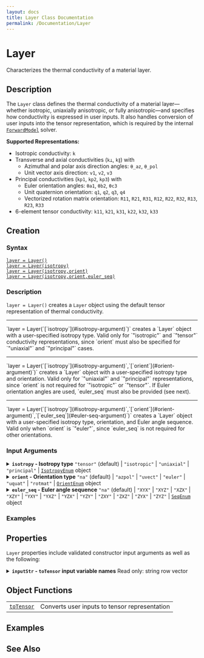 ```yaml
---
layout: docs
title: Layer Class Documentation
permalink: /Documentation/Layer
---
```


# Layer

Characterizes the thermal conductivity of a material layer.

## Description

The `Layer` class defines the thermal conductivity of a material layer—whether isotropic, uniaxially anisotropic, or fully anisotropic—and specifies how conductivity is expressed in user inputs. It also handles conversion of user inputs into the tensor representation, which is required by the internal [`ForwardModel`](MLTI/Documentation/ForwardModel) solver.

**Supported Representations:**
<ul>
  <li>
    Isotropic conductivity: <code>k</code>
  </li>
  <li>
    Transverse and axial conductivities (<code>k⊥</code>, <code>k∥</code>) with
    <ul>
      <li>
        Azimuthal and polar axis direction angles: <code>θ_az</code>, <code>θ_pol</code>
      </li>
      <li>
        Unit vector axis direction: <code>v1</code>, <code>v2</code>, <code>v3</code>
      </li>
    </ul>
  </li>
  <li>
    Principal conductivities (<code>kp1</code>, <code>kp2</code>, <code>kp3</code>) with
    <ul>
      <li>
        Euler orientation angles: <code>θa1</code>, <code>θb2</code>, <code>θc3</code>
      </li>
      <li>
        Unit quaternion orientation: <code>q1</code>, <code>q2</code>, <code>q3</code>, <code>q4</code>
      </li>
      <li>
        Vectorized rotation matrix orientation: <code>R11</code>, <code>R21</code>, <code>R31</code>, <code>R12</code>, <code>R22</code>, <code>R32</code>, <code>R13</code>, <code>R23</code>, <code>R33</code>
      </li>
    </ul>
  </li>
  <li>
    6-element tensor conductivity: <code>k11</code>, <code>k21</code>, <code>k31</code>, <code>k22</code>, <code>k32</code>, <code>k33</code>
  </li>
</ul>

## Creation

### Syntax

[`layer = Layer()`](#d1)<br>
[`layer = Layer(isotropy)`](#d2)<br>
[`layer = Layer(isotropy,orient)`](#d3)<br>
[`layer = Layer(isotropy,orient,euler_seq)`](#d4)<br>

### Description
<a id="d1"></a>
`layer = Layer()` creates a `Layer` object using the default tensor representation of thermal conductivity.
<hr>
<a id="d2"></a>
`layer = Layer(`[`isotropy`](#isotropy-argument)`)` creates a `Layer` object with a user-specified isotropy type. Valid only for `"isotropic"` and `"tensor"` conductivity representations, since `orient` must also be specified for `"uniaxial"` and `"principal"` cases.
<hr>
<a id="d3"></a>
`layer = Layer(`[`isotropy`](#isotropy-argument)`,`[`orient`](#orient-argument)`)` creates a `Layer` object with a user-specified isotropy type and orientation. Valid only for `"uniaxial"` and `"principal"` representations, since `orient` is not required for `"isotropic"` or `"tensor"`. If Euler orientation angles are used, `euler_seq` must also be provided (see next).
<hr>
<a id="d4"></a>
`layer = Layer(`[`isotropy`](#isotropy-argument)`,`[`orient`](#orient-argument)`,`[`euler_seq`](#euler-seq-argument)`)` creates a `Layer` object with a user-specified isotropy type, orientation, and Euler angle sequence. Valid only when `orient` is `"euler"`, since `euler_seq` is not required for other orientations.

### Input Arguments
<details class="custom-details" id="isotropy-argument">
    <summary>
        <span class="summary-text">
            <b><code>isotropy</code> - Isotropy type</b>
            <span class="subline">
              <code>"tensor"</code> (default) | <code>"isotropic"</code> | <code>"uniaxial"</code> | <code>"principal"</code> | <a href="{{ '/Documentation/IsotropyEnum' | relative_url }}"><code>IsotropyEnum</code></a> object
            </span>
        </span>
    </summary>
    <div>
        <p>
            Isotropy type specifies the isotropy level of the layer.
        </p>
        <ul>
            <li>
              <code>"isotropic"</code>: {{ site.data.EnumDescriptions.IsotropyEnum.isotropic }}
            </li>
                <code>"uniaxial"</code>: {{ site.data.EnumDescriptions.IsotropyEnum.uniaxial }}
            </li>
            <li>
              <code>"principal"</code>: {{ site.data.EnumDescriptions.IsotropyEnum.principal }}
            </li>
            <li>
              <code>"tensor"</code>: {{ site.data.EnumDescriptions.IsotropyEnum.tensor }}
            </li>
        </ul>
        <p>
            <code>char</code> and <code>string</code> inputs are *case-insensitive* and may be specified as a unique leading substring of any one of the above listed options.
        </p>
        <p>
            <b>Data Types:</b> <code>char</code> | <code>string</code> | <a href="{{ '/Documentation/IsotropyEnum' | relative_url }}"><code>IsotropyEnum</code></a>
        </p>
    </div>
</details>

<details class="custom-details" id="orient-argument">
    <summary>
        <span class="summary-text">
            <b><code>orient</code> - Orientation type</b>
            <span class="subline">
                <code>"na"</code> (default) | <code>"azpol"</code> | <code>"uvect"</code> | <code>"euler"</code> | <code>"uquat"</code> | <code>"rotmat"</code> | <a href="{{ '/Documentation/OrientEnum' | relative_url }}"><code>OrientEnum</code></a> object
            </span>
        </span>
    </summary>
    <div>
        <p>
            Orientation type specifies the symmetric axis direction (<code>isotropy="uniaxial"</code>) or the principal axes orientation (<code>isotropy="principal"</code>).
            Required only when <code>isotropy</code> equals either <code>"uniaxial"</code> or <code>"principal"</code>.
        </p>
        <ul>
          <li>
            <code>"na"</code>: {{ site.data.EnumDescriptions.OrientEnum.na }}
          </li>
            <li>
              <code>"azpol"</code>: {{ site.data.EnumDescriptions.OrientEnum.azpol }}. Valid only when <code>film_isotropy = "uniaxial"</code>.
            </li>
            <li>
              <code>"uvect"</code>: {{ site.data.EnumDescriptions.OrientEnum.uvect }}. Valid only when <code>film_isotropy = "uniaxial"</code>.
            </li>
            <li>
              <code>"euler"</code>: {{ site.data.EnumDescriptions.OrientEnum.euler }}
            </li>
            <li>
              <code>"uquat"</code>: {{ site.data.EnumDescriptions.OrientEnum.uquat }}
            </li>
            <li>
              <code>"rotmat"</code>: {{ site.data.EnumDescriptions.OrientEnum.rotmat }}
            </li>
        </ul>
        <p>
            <code>char</code> and <code>string</code> inputs are *case-insensitive* and may be specified as a unique leading substring of any one of the above listed options.
        </p>
        <p>
            <b>Data Types:</b> <code>char</code> | <code>string</code> | <a href="{{ '/Documentation/OrientEnum' | relative_url }}"><code>OrientEnum</code></a>
        </p>
    </div>
</details>

<details class="custom-details" id="euler-seq-argument">
    <summary>
        <span class="summary-text">
            <b><code>euler_seq</code> - Euler angle sequence</b>
            <span class="subline">
                <code>"na"</code> (default) | <code>"XYX"</code> | <code>"XYZ"</code> | <code>"XZX"</code> | <code>"XZY"</code> | <code>"YXY"</code> | <code>"YXZ"</code> | <code>"YZX"</code> | <code>"YZY"</code> | <code>"ZXY"</code> | <code>"ZXZ"</code> | <code>"ZYX"</code> | <code>"ZYZ"</code> | <a href="{{ '/Documentation/SeqEnum' | relative_url }}"><code>SeqEnum</code></a> object
            </span>
        </span>
    </summary>
    <div>
        <p>
            Euler angle sequence specified as three axes.
            I.e., computes the rotation matrix as \(\mathbf{R} = \mathbf{R}_a\left(\theta_1\right) \cdot \mathbf{R}_b\left(\theta_2\right) \cdot \mathbf{R}_c\left(\theta_3\right)\), where \(a, b, c \in \left\{x, y, z\right\}\) are the 1st, 2nd, and 3rd characters of the input character array, and:
        </p>
        <p>
            \(
            {\mathbf{R}_x(\theta) =
            \begin{bmatrix}
            1 & 0 & 0 \\
            0 & \cos\theta & -\sin\theta \\
            0 & \sin\theta & \cos\theta
            \end{bmatrix}},\,
            {\mathbf{R}_y(\theta) =
            \begin{bmatrix}
            \cos\theta & 0 & \sin\theta \\
            0 & 1 & 0 \\
            -\sin\theta & 0 & \cos\theta
            \end{bmatrix}},\,
            {\mathbf{R}_z(\theta) =
            \begin{bmatrix}
            \cos\theta & -\sin\theta & 0 \\
            \sin\theta & \cos\theta & 0 \\
            0 & 0 & 1
            \end{bmatrix}}
            \)
        </p>
        <p>
            Required only when <code>orient</code> equals <code>"euler"</code>.
        </p>
        <p>
            <code>char</code> and <code>string</code> inputs are *case-insensitive* and may be specified as a unique leading substring of any one of the above listed options.
        </p>
        <p>
            <b>Data Types:</b> <code>char</code> | <code>string</code> | <a href="{{ '/Documentation/SeqEnum' | relative_url }}"><code>SeqEnum</code></a>
        </p>
    </div>
</details>

### Examples

## Properties
`Layer` properties include validated constructor input arguments as well as the following:

<details class="custom-details" id="orient-argument">
    <summary>
        <span class="summary-text">
            <b><code>inputStr</code> - <code>toTensor</code> input variable names</b>
            <span class="subline">
                Read only: string row vector
            </span>
        </span>
    </summary>
    <div>
      <p>
        Since the number of inputs to the <code>toTensor</code> function depends on the arguments specified when the object is created, <code>inputStr</code> provides the names of the <code>toTensor</code> input variables as a string row vector.
      </p>
        <b>Data Type:</b> <code>string</code>
      </p>
      <p>
        <b>Example:</b> if <code>isotropy == "uniaxial"</code> and <code>orient == "azpol"</code>, then <code>inputStr = ["k⊥", "k∥", "θ_az", "θ_pol"]</code>, and the user can call <code>toTensor(<wbr>layer,<wbr>k⊥,<wbr>k∥,<wbr>θ_az,<wbr>θ_pol)</code> to convert to tensor conductivity representation.
      </p>
    </div>
</details>

## Object Functions
<table>
  <tr>
    <td>
      <a href="{{ '/Documentation/Layer/toTensor' | relative_url }}"><code>toTensor</code></a>
    </td>
    <td>
      Converts user inputs to tensor representation
    </td>
  </tr>
</table>

## Examples

## See Also
